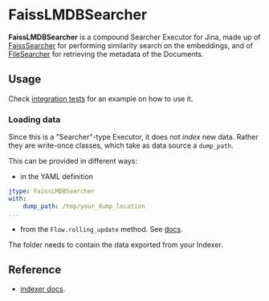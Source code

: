# FaissLMDBSearcher

**FaissLMDBSearcher** is a compound Searcher Executor for Jina, made up of [FaissSearcher](https://hub.jina.ai/executor/gilkzt3f) for performing similarity search on the embeddings, and of [FileSearcher](https://hub.jina.ai/executor/cmykq7s7) for retrieving the metadata of the Documents. 


## Usage 

Check [integration tests](https://github.com/jina-ai/executors/tree/main/tests/integration/lmdb_dump_reload) for an example on how to use it.

### Loading data

Since this is a "Searcher"-type Executor, it does not _index_ new data. Rather they are write-once classes, which take as data source a `dump_path`. 

This can be provided in different ways:

- in the YAML definition
  
```yaml
jtype: FaissLMDBSearcher
with:
    dump_path: /tmp/your_dump_location
...
```

- from the `Flow.rolling_update` method. See [docs](https://docs.jina.ai/advanced/experimental/indexers/).

The folder needs to contain the data exported from your Indexer. 


## Reference
- [indexer docs](https://docs.jina.ai/advanced/experimental/indexers/).

<!-- version=v0.3 -->
